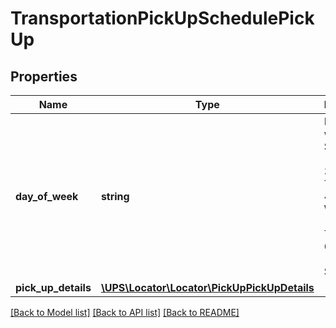 # TransportationPickUpSchedulePickUp

## Properties
Name | Type | Description | Notes
------------ | ------------- | ------------- | -------------
**day_of_week** | **string** | Day of week. - 1 - Sunday - 2 - Monday - 3 - Tuesday - 4 - Wednesday - 5 - Thursday - 6 - Friday - 7 - Saturday. | 
**pick_up_details** | [**\UPS\Locator\Locator\PickUpPickUpDetails**](PickUpPickUpDetails.md) |  | 

[[Back to Model list]](../../README.md#documentation-for-models) [[Back to API list]](../../README.md#documentation-for-api-endpoints) [[Back to README]](../../README.md)

